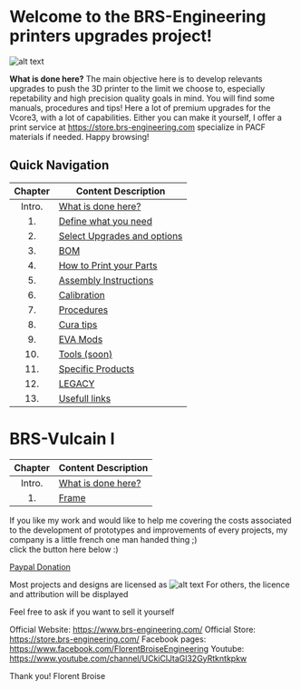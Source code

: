 
# Welcome to the BRS-Engineering printers upgrades project!
![alt text](/image/logo2.png)

**What is done here?**  The main objective here is to develop relevants upgrades to push the 3D printer to the limit we choose to, especially repetability and high precision quality goals in mind. You will find some manuals, procedures and tips!
Here a lot of premium upgrades for the Vcore3, with a lot of capabilities. Either you can make it yourself, I offer a print service at https://store.brs-engineering.com specialize in PACF materials if needed. Happy browsing!

## Quick Navigation

Chapter|Content Description
 :---: |-------------------
Intro.|[What is done here?](/intro.md)
1.|[Define what you need](/defineneeds.md)
2.|[Select Upgrades and options](/componentselection.md)
3.|[BOM](/purchased.md)
4.|[How to Print your Parts](/howtoprint.md)
5.|[Assembly Instructions](/assembly.md)
6.|[Calibration](/calibration.md)
7.|[Procedures](/procedures.md)
8.|[Cura tips](/software.md)
9.|[EVA Mods](/evamods.md)
10.|[Tools (soon)](/tools.md)
11.|[Specific Products](/products.md)
12.|[LEGACY](/deprecated.md)
13.|[Usefull links](/links.md)

# BRS-Vulcain I

Chapter|Content Description
 :---: |-------------------
Intro.|[What is done here?](/intro1.md)
1.|[Frame](/frame.md)

If you like my work and would like to help me covering the costs associated to the development of prototypes and improvements of every projects, my company is a little french one man handed thing ;) <br>
click the button here below :)

[Paypal Donation](https://paypal.me/BRSTech?country.x=FR&locale.x=fr_FR)

Most projects and designs are licensed as
![alt text](/image/licenses.png)
For others, the licence and attribution will be displayed

Feel free to ask if you want to sell it yourself

Official Website: https://www.brs-engineering.com/
Official Store: https://store.brs-engineering.com/
Facebook pages: https://www.facebook.com/FlorentBroiseEngineering
Youtube: https://www.youtube.com/channel/UCkiClJtaGl32GyRtkntkpkw

Thank you!
Florent Broise
